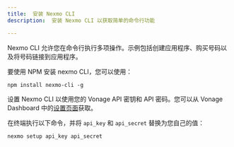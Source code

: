 ```yaml
---
title:  安装 Nexmo CLI
description:  安装 Nexmo CLI 以获取简单的命令行功能

---
```


Nexmo CLI 允许您在命令行执行多项操作。示例包括创建应用程序、购买号码以及将号码链接到应用程序。

要使用 NPM 安装 nexmo CLI，您可以使用：

```shell
npm install nexmo-cli -g
```

设置 Nexmo CLI 以使用您的 Vonage API 密钥和 API 密码。您可以从 Vonage Dashboard 中的[设置页面](https://dashboard.nexmo.com/settings)获取。

在终端执行以下命令，并将 `api_key` 和 `api_secret` 替换为您自己的值：

```bash
nexmo setup api_key api_secret
```

